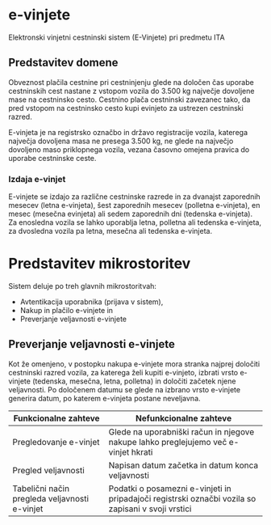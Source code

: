 # e-vinjete #
Elektronski vinjetni cestninski sistem (E-Vinjete) pri predmetu ITA

## Predstavitev domene ##
Obveznost plačila cestnine pri cestninjenju glede na določen čas uporabe cestninskih cest nastane z vstopom vozila do 3.500 kg največje dovoljene mase na cestninsko cesto.
Cestnino plača cestninski zavezanec tako, da pred vstopom na cestninsko cesto kupi evinjeto za ustrezen cestninski razred.

E-vinjeta je na registrsko označbo in državo registracije vozila, katerega največja dovoljena masa ne presega 3.500 kg, ne glede na največjo dovoljeno maso priklopnega
vozila, vezana časovno omejena pravica do uporabe cestninske ceste.

### Izdaja e-vinjet ###
E-vinjete se izdajo za različne cestninske razrede in za dvanajst zaporednih mesecev (letna e-vinjeta), šest zaporednih mesecev (polletna e-vinjeta), en mesec (mesečna evinjeta) ali sedem zaporednih dni (tedenska e-vinjeta).
Za enosledna vozila se lahko uporablja letna, polletna ali tedenska e-vinjeta, za dvosledna vozila pa letna, mesečna ali tedenska e-vinjeta.

# Predstavitev mikrostoritev #
Sistem deluje po treh glavnih mikrostoritvah:
- Avtentikacija uporabnika (prijava v sistem),
- Nakup in plačilo e-vinjete in
- Preverjanje veljavnosti e-vinjete


## Preverjanje veljavnosti e-vinjete ##
Kot že omenjeno, v postopku nakupa e-vinjete mora stranka najprej določiti cestninski razred vozila, za katerega želi kupiti e-vinjeto, izbrati vrsto e-vinjete (tedenska, mesečna, letna, polletna) in določiti začetek njene veljavnosti. Po določenem datumu se glede na izbrano vrsto e-vinjete generira datum, po katerem e-vinjeta postane neveljavna. 

Funkcionalne zahteve  | Nefunkcionalne zahteve
------------- | -------------
Pregledovanje e-vinjet  | Glede na uporabniški račun in njegove nakupe lahko preglejujemo več e-vinjet hkrati
Pregled veljavnosti  | Napisan datum začetka in datum konca veljavnosti
Tabelični način pregleda veljavnosti e-vinjet  | Podatki o posamezni e-vinjeti in pripadajoči registrski označbi vozila so zapisani v svoji vrstici

